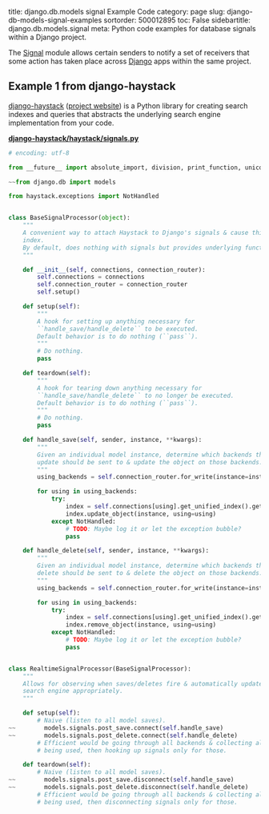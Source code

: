 title: django.db.models signal Example Code
category: page
slug: django-db-models-signal-examples
sortorder: 500012895
toc: False
sidebartitle: django.db.models.signal
meta: Python code examples for database signals within a Django project. 


The 
[Signal](https://github.com/django/django/blob/master/django/db/models/signals.py)
module allows certain senders to notify a set of receivers that some action 
has taken place across [Django](/django.html) apps within the same project.


## Example 1 from django-haystack
[django-haystack](https://github.com/django-haystack/django-haystack)
([project website](http://haystacksearch.org/)) is a Python library
for creating search indexes and queries that abstracts the underlying
search engine implementation from your code.

[**django-haystack/haystack/signals.py**](https://github.com/django-haystack/django-haystack/blob/master/haystack/signals.py)

```python
# encoding: utf-8

from __future__ import absolute_import, division, print_function, unicode_literals

~~from django.db import models

from haystack.exceptions import NotHandled


class BaseSignalProcessor(object):
    """
    A convenient way to attach Haystack to Django's signals & cause things to
    index.
    By default, does nothing with signals but provides underlying functionality.
    """

    def __init__(self, connections, connection_router):
        self.connections = connections
        self.connection_router = connection_router
        self.setup()

    def setup(self):
        """
        A hook for setting up anything necessary for
        ``handle_save/handle_delete`` to be executed.
        Default behavior is to do nothing (``pass``).
        """
        # Do nothing.
        pass

    def teardown(self):
        """
        A hook for tearing down anything necessary for
        ``handle_save/handle_delete`` to no longer be executed.
        Default behavior is to do nothing (``pass``).
        """
        # Do nothing.
        pass

    def handle_save(self, sender, instance, **kwargs):
        """
        Given an individual model instance, determine which backends the
        update should be sent to & update the object on those backends.
        """
        using_backends = self.connection_router.for_write(instance=instance)

        for using in using_backends:
            try:
                index = self.connections[using].get_unified_index().get_index(sender)
                index.update_object(instance, using=using)
            except NotHandled:
                # TODO: Maybe log it or let the exception bubble?
                pass

    def handle_delete(self, sender, instance, **kwargs):
        """
        Given an individual model instance, determine which backends the
        delete should be sent to & delete the object on those backends.
        """
        using_backends = self.connection_router.for_write(instance=instance)

        for using in using_backends:
            try:
                index = self.connections[using].get_unified_index().get_index(sender)
                index.remove_object(instance, using=using)
            except NotHandled:
                # TODO: Maybe log it or let the exception bubble?
                pass


class RealtimeSignalProcessor(BaseSignalProcessor):
    """
    Allows for observing when saves/deletes fire & automatically updates the
    search engine appropriately.
    """

    def setup(self):
        # Naive (listen to all model saves).
~~        models.signals.post_save.connect(self.handle_save)
~~        models.signals.post_delete.connect(self.handle_delete)
        # Efficient would be going through all backends & collecting all models
        # being used, then hooking up signals only for those.

    def teardown(self):
        # Naive (listen to all model saves).
~~        models.signals.post_save.disconnect(self.handle_save)
~~        models.signals.post_delete.disconnect(self.handle_delete)
        # Efficient would be going through all backends & collecting all models
        # being used, then disconnecting signals only for those.
```
